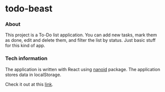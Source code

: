 # todo-beast

### About
This project is a To-Do list application. You can add new tasks, mark them as done, edit and delete them, and filter the list by status. Just basic stuff for this kind of app.

### Tech information
The application is written with React using [nanoid](https://www.npmjs.com/package/nanoid) package. The application stores data in localStorage.

Check it out at this [link](https://ivan-chukhalo.github.io/todo-beast/).

